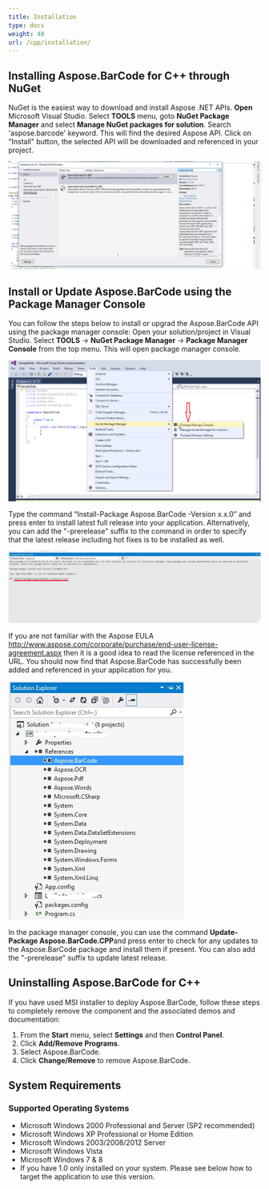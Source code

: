 ```yaml
---
title: Installation
type: docs
weight: 40
url: /cpp/installation/
---
```


## **Installing Aspose.BarCode for C++ through NuGet**
NuGet is the easiest way to download and install Aspose .NET APIs. **Open** Microsoft Visual Studio. Select **TOOLS** menu, goto **NuGet Package Manager** and select **Manage NuGet packages for solution**. Search 'aspose.barcode' keyword. This will find the desired Aspose API. Click on "Install" button, the selected API will be downloaded and referenced in your project.

![todo:image_alt_text](installation_1.jpg)
## **Install or Update Aspose.BarCode using the Package Manager Console**
You can follow the steps below to install or upgrad the Aspose.BarCode API using the package manager console:
Open your solution/project in Visual Studio.
Select **TOOLS** -> **NuGet Package Manager** -> **Package Manager Console** from the top menu. This will open package manager console.

![todo:image_alt_text](installation_2.png)

Type the command “Install-Package Aspose.BarCode -Version x.x.0” and press enter to install latest full release into your application. Alternatively, you can add the "-prerelease" suffix to the command in order to specify that the latest release including hot fixes is to be installed as well.

![todo:image_alt_text](installation_3.jpg)

If you are not familiar with the Aspose EULA <http://www.aspose.com/corporate/purchase/end-user-license-agreement.aspx> then it is a good idea to read the license referenced in the URL. 
You should now find that Aspose.BarCode has successfully been added and referenced in your application for you.

![todo:image_alt_text](installation_4.jpg)

In the package manager console, you can use the command **Update-Package Aspose.BarCode.CPP**and press enter to check for any updates to the Aspose.BarCode package and install them if present. You can also add the "-prerelease" suffix to update latest release.
## **Uninstalling Aspose.BarCode for C++**
If you have used MSI installer to deploy Aspose.BarCode, follow these steps to completely remove the component and the associated demos and documentation:

1. From the **Start** menu, select **Settings** and then **Control Panel**.
1. Click **Add/Remove Programs**.
1. Select Aspose.BarCode.
1. Click **Change/Remove** to remove Aspose.BarCode.
## **System Requirements**
### **Supported Operating Systems**
- Microsoft Windows 2000 Professional and Server (SP2 recommended)
- Microsoft Windows XP Professional or Home Edition
- Microsoft Windows 2003/2008/2012 Server
- Microsoft Windows Vista
- Microsoft Windows 7 & 8
- If you have 1.0 only installed on your system. Please see below how to target the application to use this version.
